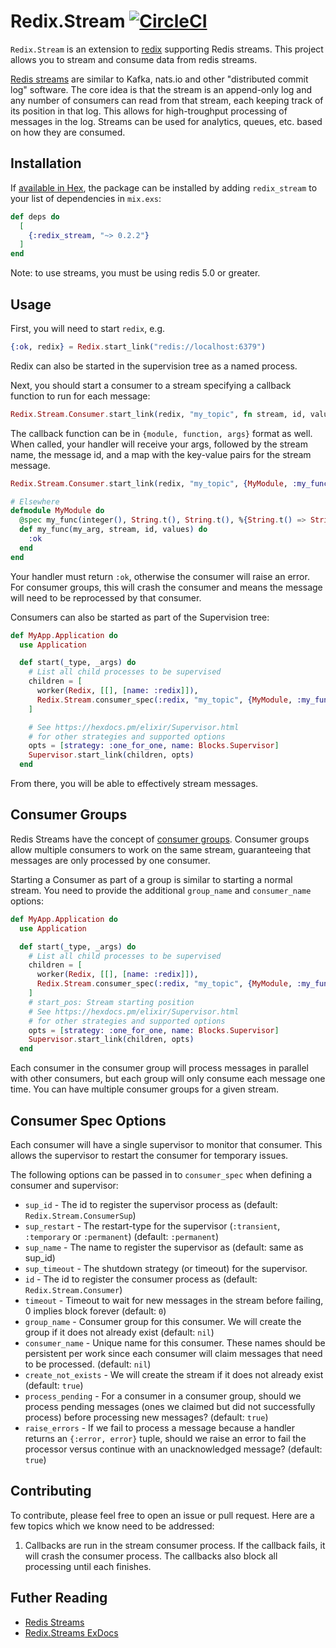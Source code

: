# Redix.Stream [![CircleCI](https://circleci.com/gh/hayesgm/redix_stream.svg?style=svg)](https://circleci.com/gh/hayesgm/redix_stream)

`Redix.Stream` is an extension to [redix](https://github.com/whatyouhide/redix) supporting Redis streams. This project allows you to stream and consume data from redis streams.

[Redis streams](https://redis.io/topics/streams-intro) are similar to Kafka, nats.io and other "distributed commit log" software. The core idea is that the stream is an append-only log and any number of consumers can read from that stream, each keeping track of its position in that log. This allows for high-troughput processing of messages in the log. Streams can be used for analytics, queues, etc. based on how they are consumed.

## Installation

If [available in Hex](https://hex.pm/docs/publish), the package can be installed
by adding `redix_stream` to your list of dependencies in `mix.exs`:

```elixir
def deps do
  [
    {:redix_stream, "~> 0.2.2"}
  ]
end
```

Note: to use streams, you must be using redis 5.0 or greater.

## Usage

First, you will need to start `redix`, e.g.

```elixir
{:ok, redix} = Redix.start_link("redis://localhost:6379")
```

Redix can also be started in the supervision tree as a named process.

Next, you should start a consumer to a stream specifying a callback function to run for each message:

```elixir
Redix.Stream.Consumer.start_link(redix, "my_topic", fn stream, id, values -> Logger.info("Got message #{inspect values} from stream #{stream}") end)
```

The callback function can be in `{module, function, args}` format as well. When called, your handler will receive your args, followed by the stream name, the message id, and a map with the key-value pairs for the stream message.

```elixir
Redix.Stream.Consumer.start_link(redix, "my_topic", {MyModule, :my_func, [100]})

# Elsewhere
defmodule MyModule do
  @spec my_func(integer(), String.t(), String.t(), %{String.t() => String.t()}) :: :ok | {:error, String.t()}
  def my_func(my_arg, stream, id, values) do
    :ok
  end
end
```

Your handler must return `:ok`, otherwise the consumer will raise an error. For consumer groups, this will crash the consumer and means the message will need to be reprocessed by that consumer.

Consumers can also be started as part of the Supervision tree:

```elixir
def MyApp.Application do
  use Application

  def start(_type, _args) do
    # List all child processes to be supervised
    children = [
      worker(Redix, [[], [name: :redix]]),
      Redix.Stream.consumer_spec(:redix, "my_topic", {MyModule, :my_func, []})
    ]

    # See https://hexdocs.pm/elixir/Supervisor.html
    # for other strategies and supported options
    opts = [strategy: :one_for_one, name: Blocks.Supervisor]
    Supervisor.start_link(children, opts)
  end
```

From there, you will be able to effectively stream messages.

## Consumer Groups

Redis Streams have the concept of [consumer groups](https://redis.io/topics/streams-intro#consumer-groups). Consumer groups allow multiple consumers to work on the same stream, guaranteeing that messages are only processed by one consumer.

Starting a Consumer as part of a group is similar to starting a normal stream. You need to provide the additional `group_name` and `consumer_name` options:

```elixir
def MyApp.Application do
  use Application

  def start(_type, _args) do
    # List all child processes to be supervised
    children = [
      worker(Redix, [[], [name: :redix]]),
      Redix.Stream.consumer_spec(:redix, "my_topic", {MyModule, :my_func, []}, group_name: "my_group", consumer_name: "consumer1")
    ]
    # start_pos: Stream starting position
    # See https://hexdocs.pm/elixir/Supervisor.html
    # for other strategies and supported options
    opts = [strategy: :one_for_one, name: Blocks.Supervisor]
    Supervisor.start_link(children, opts)
  end
```

Each consumer in the consumer group will process messages in parallel with other consumers, but each group will only consume each message one time. You can have multiple consumer groups for a given stream.

## Consumer Spec Options

Each consumer will have a single supervisor to monitor that consumer. This allows the supervisor to restart the consumer for temporary issues.

The following options can be passed in to `consumer_spec` when defining a consumer and supervisor:

* `sup_id` - The id to register the supervisor process as (default: `Redix.Stream.ConsumerSup`)
* `sup_restart` - The restart-type for the supervisor (`:transient`, `:temporary` or `:permanent`) (default: `:permanent`)
* `sup_name` - The name to register the supervisor as (default: same as sup_id)
* `sup_timeout` - The shutdown strategy (or timeout) for the supervisor.
* `id` - The id to register the consumer process as (default: `Redix.Stream.Consumer`)
* `timeout` - Timeout to wait for new messages in the stream before failing, 0 implies block forever (default: `0`)
* `group_name` - Consumer group for this consumer. We will create the group if it does not already exist (default: `nil`)
* `consumer_name` - Unique name for this consumer. These names should be persistent per work since each consumer will claim messages that need to be processed. (default: `nil`)
* `create_not_exists` - We will create the stream if it does not already exist (default: `true`)
* `process_pending` - For a consumer in a consumer group, should we process pending messages (ones we claimed but did not successfully process) before processing new messages? (default: `true`)
* `raise_errors` - If we fail to process a message because a handler returns an `{:error, error}` tuple, should we raise an error to fail the processor versus continue with an unacknowledged message? (default: `true`)

## Contributing

To contribute, please feel free to open an issue or pull request. Here are a few topics which we know need to be addressed:

1.  Callbacks are run in the stream consumer process. If the callback fails, it will crash the consumer process. The callbacks also block all processing until each finishes.

## Futher Reading

- [Redis Streams](https://redis.io/topics/streams-intro)
- [Redix.Streams ExDocs](https://hexdocs.pm/redix_stream)
